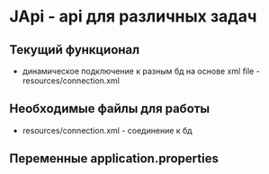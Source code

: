 # JApi - api для различных задач

## Текущий функционал
 - динамическое подключение к разным бд на основе xml file - resources/connection.xml

## Необходимые файлы для работы
 - resources/connection.xml - соединение к бд

## Переменные application.properties

